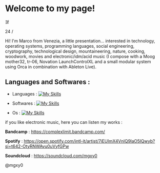 # Welcome to my page!

∃!

24 / 

Hi! I'm Marco from Venezia, a little presentation... interested in technology, operating systems, programming languages, social engineering, cryptography, technological design, mountaineering, nature, cooking, woodwork, movies and electronic/idm/acid music (I compose with a Moog mother32, tr-06, Novation LaunchControlXL and a small modular system using Orca in combination with Ableton Live).

## Languages and Softwares :

- Languages : [![My Skills](https://skillicons.dev/icons?i=bash,c,cpp,java,js,ruby,py,rust,powershell)](https://skillicons.dev)

- Softwares : [![My Skills](https://skillicons.dev/icons?i=atom,git,github,ableton)](https://skillicons.dev)

- Os : [![My Skills](https://skillicons.dev/icons?i=linux,bsd,debian,apple,windows)](https://skillicons.dev)


if you like electronic music, here you can listen my works : 

**Bandcamp** : https://complexlimit.bandcamp.com/

**Spotify** : https://open.spotify.com/intl-it/artist/7iEUImX4VnIQ9laO5IQwyb?si=t642-OtyRNWAvu0uVyfGPw

**Soundcloud** : https://soundcloud.com/mgxy0


@mgxy0 
